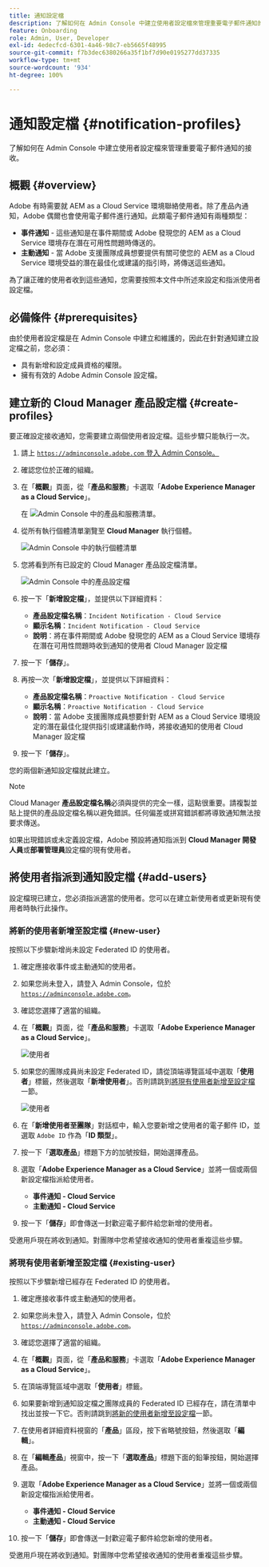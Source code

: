 ```yaml
---
title: 通知設定檔
description: 了解如何在 Admin Console 中建立使用者設定檔來管理重要電子郵件通知的接收。
feature: Onboarding
role: Admin, User, Developer
exl-id: 4edecfcd-6301-4a46-98c7-eb5665f48995
source-git-commit: f7b3dec6380266a35f1bf7d90e0195277dd37335
workflow-type: tm+mt
source-wordcount: '934'
ht-degree: 100%

---
```



# 通知設定檔 {#notification-profiles}

了解如何在 Admin Console 中建立使用者設定檔來管理重要電子郵件通知的接收。

## 概觀 {#overview}

Adobe 有時需要就 AEM as a Cloud Service 環境聯絡使用者。除了產品內通知，Adobe 偶爾也會使用電子郵件進行通知。此類電子郵件通知有兩種類型：

* **事件通知** - 這些通知是在事件期間或 Adobe 發現您的 AEM as a Cloud Service 環境存在潛在可用性問題時傳送的。
* **主動通知** - 當 Adobe 支援團隊成員想要提供有關可使您的 AEM as a Cloud Service 環境受益的潛在最佳化或建議的指引時，將傳送這些通知。

為了讓正確的使用者收到這些通知，您需要按照本文件中所述來設定和指派使用者設定檔。

## 必備條件 {#prerequisites}

由於使用者設定檔是在 Admin Console 中建立和維護的，因此在針對通知建立設定檔之前，您必須：

* 具有新增和設定成員資格的權限。
* 擁有有效的 Adobe Admin Console 設定檔。

## 建立新的 Cloud Manager 產品設定檔 {#create-profiles}

要正確設定接收通知，您需要建立兩個使用者設定檔。這些步驟只能執行一次。

1. 請上 [`https://adminconsole.adobe.com` 登入 Admin Console。](https://adminconsole.adobe.com)

1. 確認您位於正確的組織。

1. 在「**概觀**」頁面，從「**產品和服務**」卡選取「**Adobe Experience Manager as a Cloud Service**」。

   在 ![Admin Console 中的產品和服務清單](assets/products_services.png)。

1. 從所有執行個體清單瀏覽至 **Cloud Manager** 執行個體。

   ![Admin Console 中的執行個體清單](assets/cloud_manager_instance.png)

1. 您將看到所有已設定的 Cloud Manager 產品設定檔清單。

   ![Admin Console 中的產品設定檔](assets/cloud_manager_profiles.png)

1. 按一下「**新增設定檔**」，並提供以下詳細資料：

   * **產品設定檔名稱**：`Incident Notification - Cloud Service`
   * **顯示名稱**：`Incident Notification - Cloud Service`
   * **說明**：將在事件期間或 Adobe 發現您的 AEM as a Cloud Service 環境存在潛在可用性問題時收到通知的使用者 Cloud Manager 設定檔

1. 按一下「**儲存**」。

1. 再按一次「**新增設定檔**」，並提供以下詳細資料：

   * **產品設定檔名稱**：`Proactive Notification - Cloud Service`
   * **顯示名稱**：`Proactive Notification - Cloud Service`
   * **說明**：當 Adobe 支援團隊成員想要針對 AEM as a Cloud Service 環境設定的潛在最佳化提供指引或建議動作時，將接收通知的使用者 Cloud Manager 設定檔

1. 按一下「**儲存**」。

您的兩個新通知設定檔就此建立。

>[!NOTE]
>
>Cloud Manager **產品設定檔名稱**&#x200B;必須與提供的完全一樣，這點很重要。請複製並貼上提供的產品設定檔名稱以避免錯誤。任何偏差或拼寫錯誤都將導致通知無法按要求傳送。
>
>如果出現錯誤或未定義設定檔，Adobe 預設將通知指派到 **Cloud Manager 開發人員**&#x200B;或&#x200B;**部署管理員**&#x200B;設定檔的現有使用者。

## 將使用者指派到通知設定檔 {#add-users}

設定檔現已建立，您必須指派適當的使用者。您可以在建立新使用者或更新現有使用者時執行此操作。

### 將新的使用者新增至設定檔 {#new-user}

按照以下步驟新增尚未設定 Federated ID 的使用者。

1. 確定應接收事件或主動通知的使用者。

1. 如果您尚未登入，請登入 Admin Console，位於 [`https://adminconsole.adobe.com`](https://adminconsole.adobe.com)。

1. 確認您選擇了適當的組織。

1. 在「**概觀**」頁面，從「**產品和服務**」卡選取「**Adobe Experience Manager as a Cloud Service**」。

   ![使用者](assets/product_services.png)

1. 如果您的團隊成員尚未設定 Federated ID，請從頂端導覽區域中選取「**使用者**」標籤，然後選取「**新增使用者**」。否則請跳到[將現有使用者新增至設定檔](#existing-users)一節。

   ![使用者](assets/cloud_manager_add_user.png)

1. 在「**新增使用者至團隊**」對話框中，輸入您要新增之使用者的電子郵件 ID，並選取 `Adobe ID` 作為「**ID 類型**」。

1. 按一下「**選取產品**」標題下方的加號按鈕，開始選擇產品。

1. 選取「**Adobe Experience Manager as a Cloud Service**」並將一個或兩個新設定檔指派給使用者。

   * **事件通知 - Cloud Service**
   * **主動通知 - Cloud Service**

1. 按一下「**儲存**」即會傳送一封歡迎電子郵件給您新增的使用者。

受邀用戶現在將收到通知。對團隊中您希望接收通知的使用者重複這些步驟。

### 將現有使用者新增至設定檔 {#existing-user}

按照以下步驟新增已經存在 Federated ID 的使用者。

1. 確定應接收事件或主動通知的使用者。

1. 如果您尚未登入，請登入 Admin Console，位於 [`https://adminconsole.adobe.com`](https://adminconsole.adobe.com)。

1. 確認您選擇了適當的組織。

1. 在「**概觀**」頁面，從「**產品和服務**」卡選取「**Adobe Experience Manager as a Cloud Service**」。

1. 在頂端導覽區域中選取「**使用者**」標籤。

1. 如果要新增到通知設定檔之團隊成員的 Federated ID 已經存在，請在清單中找出並按一下它。否則請跳到[將新的使用者新增至設定檔](#add-user)一節。

1. 在使用者詳細資料視窗的「**產品**」區段，按下省略號按鈕，然後選取「**編輯**」。

1. 在「**編輯產品**」視窗中，按一下「**選取產品**」標題下面的鉛筆按鈕，開始選擇產品。

1. 選取「**Adobe Experience Manager as a Cloud Service**」並將一個或兩個新設定檔指派給使用者。

   * **事件通知 - Cloud Service**
   * **主動通知 - Cloud Service**

1. 按一下「**儲存**」即會傳送一封歡迎電子郵件給您新增的使用者。

受邀用戶現在將收到通知。對團隊中您希望接收通知的使用者重複這些步驟。
